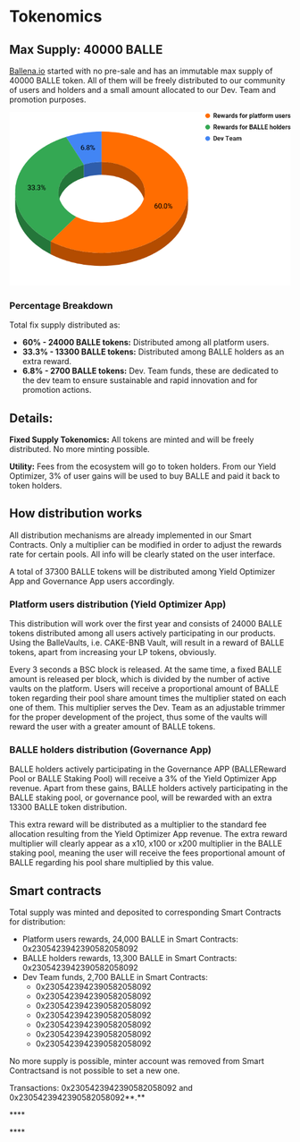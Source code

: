 # Tokenomics

## Max Supply: 40000 BALLE

[Ballena.io](https://ballena.io/) started with no pre-sale and has an immutable max supply of 40000 BALLE token. All of them will be freely distributed to our community of users and holders and a small amount allocated to our Dev. Team and promotion purposes.



![](.gitbook/assets/BALLE_Token_Distribution.png)

### **Percentage Breakdown**

Total fix supply distributed as:

* **60% - 24000 BALLE tokens:** Distributed among all platform users.
* **33.3% - 13300 BALLE tokens:** Distributed among BALLE holders as an extra reward.
* **6.8% - 2700 BALLE tokens:** Dev. Team funds, these are dedicated to the dev team to ensure sustainable and rapid innovation and for promotion actions.

## Details:

**Fixed Supply Tokenomics:** All tokens are minted and will be freely distributed. No more minting possible.

**Utility:** Fees from the ecosystem will go to token holders. From our Yield Optimizer, 3% of user gains will be used to buy BALLE and paid it back to token holders.

## How distribution works

All distribution mechanisms are already implemented in our Smart Contracts. Only a multiplier can be modified in order to adjust the rewards rate for certain pools. All info will be clearly stated on the user interface.

A total of 37300 BALLE tokens will be distributed among Yield Optimizer App and Governance App users accordingly.



### Platform users distribution \(Yield Optimizer App\)

This distribution will work over the first year and consists of 24000 BALLE tokens distributed among all users actively participating in our products. Using the BalleVaults, i.e. CAKE-BNB Vault, will result in a reward of BALLE tokens, apart from increasing your LP tokens, obviously.

Every 3 seconds a BSC block is released. At the same time, a fixed BALLE amount is released per block, which is divided by the number of active vaults on the platform. Users will receive a proportional amount of BALLE token regarding their pool share amount times the multiplier stated on each one of them. This multiplier serves the Dev. Team as an adjustable trimmer for the proper development of the project, thus some of the vaults will reward the user with a greater amount of BALLE tokens.



### BALLE holders distribution \(Governance App\)

BALLE holders actively participating in the Governance APP \(BALLEReward Pool or BALLE Staking Pool\) will receive a 3% of the Yield Optimizer App revenue. Apart from these gains, BALLE holders actively participating in the BALLE staking pool, or governance pool, will be rewarded with an extra 13300 BALLE token distribution.

This extra reward will be distributed as a multiplier to the standard fee allocation resulting from the Yield Optimizer App revenue. The extra reward multiplier will clearly appear as a x10, x100 or x200 multiplier in the BALLE staking pool, meaning the user will receive the fees proportional amount of BALLE regarding his pool share multiplied by this value.



## Smart contracts

Total supply was minted and deposited to corresponding Smart Contracts for distribution:

* Platform users rewards, 24,000 BALLE in Smart Contracts: 0x2305423942390582058092
* BALLE holders rewards, 13,300 BALLE in Smart Contracts: 0x2305423942390582058092
* Dev Team funds, 2,700 BALLE in Smart Contracts:
  * 0x2305423942390582058092
  * 0x2305423942390582058092
  * 0x2305423942390582058092
  * 0x2305423942390582058092
  * 0x2305423942390582058092
  * 0x2305423942390582058092
  * 0x2305423942390582058092



No more supply is possible, minter account was removed from Smart Contractsand is not possible to set a new one.

Transactions: 0x2305423942390582058092 and 0x2305423942390582058092**.**

\*\*\*\*

\*\*\*\*

